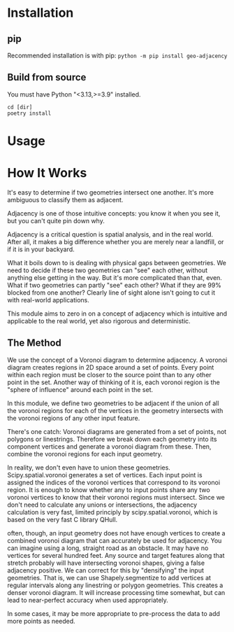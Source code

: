 # Installation

## pip
Recommended installation is with pip:
`python -m pip install geo-adjacency`

## Build from source
You must have Python "<3.13,>=3.9" installed.
```clone [URL]
cd [dir]
poetry install
```

# Usage

# How It Works
It's easy to determine if two geometries intersect one another. It's more ambiguous to classify them as adjacent.

Adjacency is one of those intuitive concepts: you know it when you see it, but you can't quite pin down why.

Adjacency is a critical question is spatial analysis, and in the real world. After all, it makes a big difference 
whether you are merely near a landfill, or if it is in your backyard.

What it boils down to is dealing with physical gaps between geometries. We need to decide if these two geometries
can "see" each other, without anything else getting in the way. But it's more complicated than that, even. What if two
geometries can partly "see" each other? What if they are 99% blocked from one another? Clearly line of sight alone 
isn't going to cut it with real-world applications. 

This module aims to zero in on a concept of adjacency which is intuitive and applicable to the real world, yet also rigorous
and deterministic.

## The Method
We use the concept of a Voronoi diagram to determine adjacency. A voronoi diagram creates regions in 2D space around a set
of points. Every point within each region must be closer to the source point than to any other point in the set. Another
way of thinking of it is, each voronoi region is the "sphere of influence" around each point in the set.

In this module, we define two geometries to be adjacent if the union of all the voronoi regions for each of the vertices in the geometry
intersects with the voronoi regions of any other input feature.

There's one catch: Voronoi diagrams are generated from a set of points, not polygons or linestrings. Therefore we break down
each geometry into its component vertices and generate a voronoi diagram from these. Then, combine the voronoi regions
for each input geometry.

In reality, we don't even have to union these geometries. Scipy.spatial.voronoi generates a set of vertices. Each input point 
is assigned the indices of the voronoi vertices that correspond to its voronoi region. It is enough to know whether any to
input points share any two voronoi vertices to know that their voronoi regions must intersect. Since we don't need to calculate
any unions or intersections, the adjacency calculation is very fast, limited principly by scipy.spatial.voronoi, which is
based on the very fast C library QHull.

often, though, an input geometry does not have enough vertices to create a combined voronoi diagram that can accurately be
used for adjacency. You can imagine using a long, straight road as an obstacle. It may have no vertices for several hundred feet.
Any source and target features along that stretch probably will have intersecting voronoi shapes, giving a false adjacency positive.
We can correct for this by "densifying" the input geometries. That is, we can use Shapely.segmentize to add vertices at
regular intervals along any linestring or polygon geometries. This creates a denser voronoi diagram. It will increase
processing time somewhat, but can lead to near-perfect accuracy when used appropriately.

In some cases, it may be more appropriate to pre-process the data to add more points as needed.

